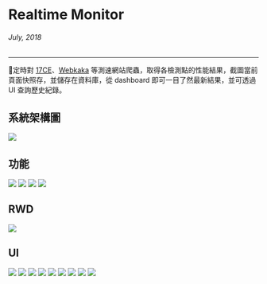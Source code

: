 # Realtime Monitor
###### July, 2018
---

定時對 [17CE](https://www.17ce.com/)、[Webkaka](http://www.webkaka.com/) 等測速網站爬蟲，取得各檢測點的性能結果，截圖當前頁面快照存，並儲存在資料庫，從 dashboard 即可一目了然最新結果，並可透過 UI 查詢歷史紀錄。


## 系統架構圖
![](/static/img/realtime/1.png)

## 功能
![](/static/img/realtime/2.png)
![](/static/img/realtime/3.png)
![](/static/img/realtime/4.png)
![](/static/img/realtime/5.png)

## RWD
![](/static/img/realtime/6.png)

## UI
![](/static/img/realtime/7.png)
![](/static/img/realtime/8.png)
![](/static/img/realtime/9.png)
![](/static/img/realtime/10.png)
![](/static/img/realtime/11.png)
![](/static/img/realtime/12.png)
![](/static/img/realtime/13.png)
![](/static/img/realtime/14.png)
![](/static/img/realtime/15.png)
